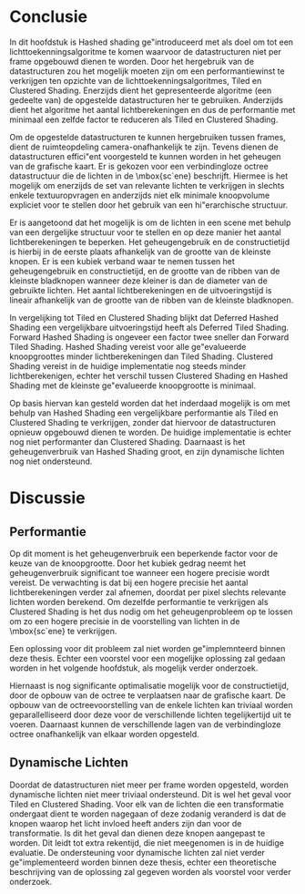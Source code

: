 # Conclusie

In dit hoofdstuk is Hashed shading ge\"introduceerd met als doel om tot een
lichttoekenningsalgoritme te komen waarvoor de datastructuren niet per frame
opgebouwd dienen te worden. Door het hergebruik van de datastructuren zou
het mogelijk moeten zijn om een performantiewinst te verkrijgen ten opzichte van
de lichttoekenningsalgoritmes, Tiled en Clustered 
Shading. Enerzijds dient het gepresenteerde algoritme (een gedeelte van) de 
opgestelde datastructuren her te gebruiken. Anderzijds dient het algoritme het
aantal lichtberekeningen en dus de performantie met minimaal een zelfde factor
te reduceren als Tiled en Clustered Shading.

Om de opgestelde datastructuren te kunnen hergebruiken tussen frames, dient de
ruimteopdeling camera-onafhankelijk te zijn. Tevens dienen de datastructuren
effici\"ent voorgesteld te kunnen worden in het geheugen van de grafische kaart.
Er is gekozen voor een verbindingloze octree datastructuur die de lichten in de 
\mbox{sc\`ene} beschrijft. Hiermee is het mogelijk om enerzijds de set van relevante
lichten te verkrijgen in slechts enkele textuuropvragen en anderzijds
niet elk minimale knoopvolume expliciet voor te stellen door het gebruik van een
hi\"erarchische structuur.

Er is aangetoond dat het mogelijk is om de lichten in een scene met behulp van
een dergelijke structuur voor te stellen en op deze manier het aantal 
lichtberekeningen te beperken. Het geheugengebruik en de constructietijd is hierbij
in de eerste plaats afhankelijk van de grootte van de kleinste knopen. Er is een
kubiek verband waar te nemen tussen het geheugengebruik en constructietijd, en 
de grootte van de ribben van de kleinste bladknopen wanneer deze kleiner is dan
de diameter van de gebruikte lichten. 
Het aantal lichtberekeningen en de uitvoeringstijd is lineair afhankelijk van de 
grootte van de ribben van de kleinste bladknopen.

In vergelijking tot Tiled en Clustered Shading blijkt dat Deferred Hashed Shading een 
vergelijkbare uitvoeringstijd heeft als Deferred Tiled Shading. Forward Hashed Shading
is ongeveer een factor twee sneller dan Forward Tiled Shading. Hashed Shading vereist
voor alle ge\"evalueerde knoopgroottes minder lichtberekeningen dan Tiled Shading.
Clustered Shading vereist in de huidige implementatie nog steeds minder lichtberekenigen,
echter het verschil tussen Clustered Shading en Hashed Shading met de kleinste ge\"evalueerde knoopgrootte is minimaal. 

Op basis hiervan kan gesteld worden dat het inderdaad mogelijk is om met behulp 
van Hashed Shading een vergelijkbare performantie als Tiled en Clustered Shading te 
verkrijgen, zonder dat hiervoor de datastructuren opnieuw opgebouwd dienen te worden.
De huidige implementatie is echter nog niet performanter dan Clustered Shading.
Daarnaast is het geheugenverbruik van Hashed Shading groot, en zijn dynamische lichten nog niet ondersteund.

# Discussie

## Performantie

Op dit moment is het geheugenverbruik een beperkende factor voor de keuze van de 
knoopgrootte. Door het kubiek gedrag neemt het geheugenverbruik significant toe
wanneer een hogere precisie wordt vereist. De verwachting is dat bij een hogere
precisie het aantal lichtberekeningen verder zal afnemen, doordat per pixel slechts
relevante lichten worden berekend. Om dezelfde performantie te verkrijgen als 
Clustered Shading is het dus nodig om het geheugenprobleem op te lossen om zo
een hogere precisie in de voorstelling van lichten in de \mbox{sc\`ene} te verkrijgen.

Een oplossing voor dit probleem zal niet worden ge\"implemnteerd binnen deze thesis.
Echter een voorstel voor een mogelijke oplossing zal gedaan worden in het volgende hoofdstuk,
als mogelijk verder onderzoek.

Hiernaast is nog significante optimalisatie mogelijk voor de constructietijd, door
de opbouw van de octree te verplaatsen naar de grafische kaart. De opbouw van de octreevoorstelling
van de enkele lichten kan triviaal worden geparallelliseerd door deze voor de 
verschillende lichten tegelijkertijd uit te voeren. Daarnaast kunnen de verschillende lagen van de verbindingloze
octree onafhankelijk van elkaar worden opgesteld.

## Dynamische Lichten

Doordat de datastructuren niet meer per frame worden opgesteld, worden dynamische lichten
niet meer triviaal ondersteund. Dit is wel het geval voor Tiled en Clustered Shading.
Voor elk van de lichten die een transformatie ondergaat dient te worden nagegaan of deze
zodanig veranderd is dat de knopen waarop het licht invloed heeft anders zijn dan voor
de transformatie. Is dit het geval dan dienen deze knopen aangepast te worden. Dit leidt
tot extra rekentijd, die niet meegenomen is in de huidige evaluatie. De ondersteuning voor
dynamische lichten zal niet verder ge\"implementeerd worden binnen deze thesis, echter
een theoretische beschrijving van de oplossing zal gegeven worden als voorstel voor 
verder onderzoek.


